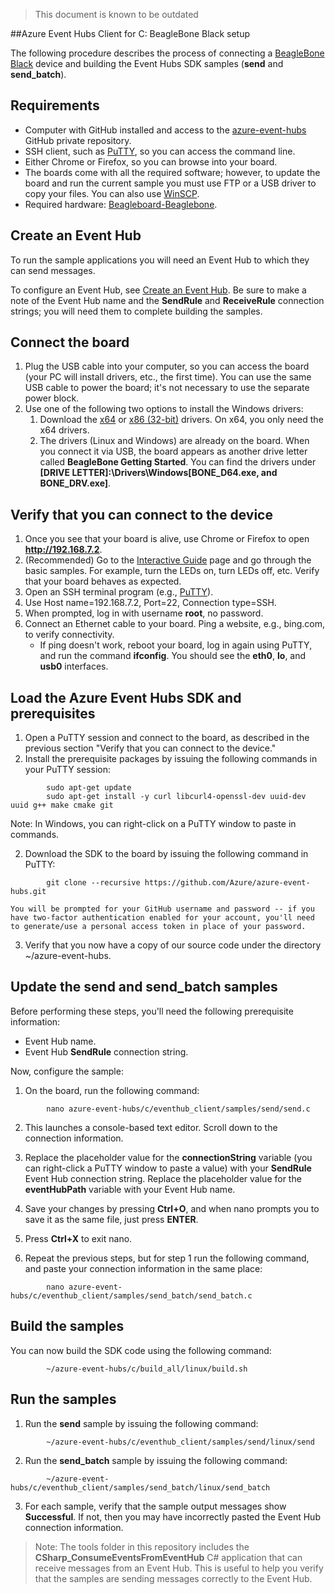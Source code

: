 <properties
	pageTitle="BeagleBone Black Setup"
	description="Set up board"
	services="azure-iot"
	documentationCenter=".net"
	authors="sethmanheim"
	manager="timlt"
	editor=""/>

<tags
	ms.service="azure-iot"
	ms.workload="tbd"
	ms.tgt_pltfrm="na"
	ms.devlang="na"
	ms.topic="article"
	ms.date="05/28/2015"
	ms.author="sethm"/>
    
> This document is known to be outdated    

##Azure Event Hubs Client for C: BeagleBone Black setup

The following procedure describes the process of connecting a [BeagleBone Black](http://beagleboard.org/black) device and building the Event Hubs SDK samples (**send** and **send_batch**).

## Requirements

- Computer with GitHub installed and access to the [azure-event-hubs](https://github.com/Azure/azure-event-hubs) GitHub private repository.
- SSH client, such as [PuTTY](http://www.putty.org/), so you can access the command line.
- Either Chrome or Firefox, so you can browse into your board.
- The boards come with all the required software; however, to update the board and run the current sample you must use FTP or a USB driver to copy your files. You can also use [WinSCP](http://winscp.net/eng/index.php).
- Required hardware: [Beagleboard-Beaglebone](http://www.amazon.com/Beagleboard-Beaglebone-Starter-Case--Power-Supply--Micro/dp/B00P6TV9V4/ref=sr_1_3?ie=UTF8&qid=1426002583&sr=8-3&keywords=beaglebone).

## Create an Event Hub

To run the sample applications you will need an Event Hub to which they can send messages.

To configure an Event Hub, see [Create an Event Hub](./create_event_hub.md). Be sure to make a note of the Event Hub name and the **SendRule** and **ReceiveRule** connection strings; you will need them to complete building the samples.

## Connect the board

1. Plug the USB cable into your computer, so you can access the board (your PC will install drivers, etc., the first time). You can use the same USB cable to power the board; it's not necessary to use the separate power block.
2. Use one of the following two options to install the Windows drivers:
	1.  Download the [x64](http://beagleboard.org/static/Drivers/Windows/BONE_D64.exe) or [x86 (32-bit)](http://beagleboard.org/static/Drivers/Windows/BONE_DRV.exe) drivers. On x64, you only need the x64 drivers.
	2.  The drivers (Linux and Windows) are already on the board. When you connect it via USB, the board appears as another drive letter called **BeagleBone Getting Started**. You can find the drivers under **[DRIVE LETTER]:\Drivers\Windows\[BONE\_D64.exe, and BONE\_DRV.exe]**.

## Verify that you can connect to the device

1. Once you see that your board is alive, use Chrome or Firefox to open **http://192.168.7.2**.
2. (Recommended)  Go to the [Interactive Guide](http://192.168.7.2/Support/BoneScript/) page and go through the basic samples. For example, turn the LEDs on, turn LEDs off, etc. Verify that your board behaves as expected.
3. Open an SSH terminal program (e.g., [PuTTY](http://www.putty.org/)).
4. Use Host name=192.168.7.2, Port=22, Connection type=SSH.
5. When prompted, log in with username **root**, no password.
6. Connect an Ethernet cable to your board. Ping a website, e.g., bing.com, to verify connectivity.
	- If ping doesn't work, reboot your board, log in again using PuTTY, and run the command **ifconfig**. You should see the **eth0**, **lo**, and **usb0** interfaces.

## Load the Azure Event Hubs SDK and prerequisites

1. Open a PuTTY session and connect to the board, as described in the previous section "Verify that you can connect to the device."
1. Install the prerequisite packages by issuing the following commands  in your PuTTY session:
```
		sudo apt-get update
		sudo apt-get install -y curl libcurl4-openssl-dev uuid-dev uuid g++ make cmake git
```
  Note: In Windows, you can right-click on a PuTTY window to paste in commands.

2. Download the SDK to the board by issuing the following command in PuTTY:
```
		git clone --recursive https://github.com/Azure/azure-event-hubs.git
```
	You will be prompted for your GitHub username and password -- if you have two-factor authentication enabled for your account, you'll need to generate/use a personal access token in place of your password.

3. Verify that you now have a copy of our source code under the directory ~/azure-event-hubs.

## Update the send and send_batch samples

Before performing these steps, you'll need the following prerequisite information:

- Event Hub name.
- Event Hub **SendRule** connection string.

Now, configure the sample:

1. On the board, run the following command:
```
		nano azure-event-hubs/c/eventhub_client/samples/send/send.c
```
2. This launches a console-based text editor. Scroll down to the connection information.

3. Replace the placeholder value for the **connectionString** variable (you can right-click a PuTTY window to paste a value) with your **SendRule** Event Hub connection string. Replace the placeholder value for the **eventHubPath** variable with your Event Hub name.

4. Save your changes by pressing **Ctrl+O**, and when nano prompts you to save it as the same file, just press **ENTER**.

5. Press **Ctrl+X** to exit nano.

6. Repeat the previous steps, but for step 1 run the following command, and paste your connection information in the same place:
```
		nano azure-event-hubs/c/eventhub_client/samples/send_batch/send_batch.c
```
## Build the samples

You can now build the SDK code using the following command:
```
		~/azure-event-hubs/c/build_all/linux/build.sh
```
## Run the samples

1. Run the **send** sample by issuing the following command:
```
		~/azure-event-hubs/c/eventhub_client/samples/send/linux/send
```
2. Run the **send_batch** sample by issuing the following command:
```
		~/azure-event-hubs/c/eventhub_client/samples/send_batch/linux/send_batch
```
3. For each sample, verify that the sample output messages show **Successful**. If not, then you may have incorrectly pasted the Event Hub connection information.

>Note: The tools folder in this repository includes the **CSharp_ConsumeEventsFromEventHub** C# application that can receive messages from an Event Hub. This is useful to help you verify that the samples are sending messages correctly to the Event Hub.

